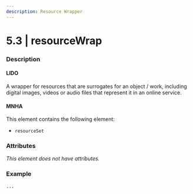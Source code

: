 ```yaml
---
description: Resource Wrapper
---
```


# 5.3 \| resourceWrap

### Description

#### LIDO

A wrapper for resources that are surrogates for an object / work, including digital images, videos or audio files that represent it in an online service.

#### MNHA

This element contains the following element:

* `resourceSet`

### Attributes

_This element does not have attributes._

### Example

```text
...
```

